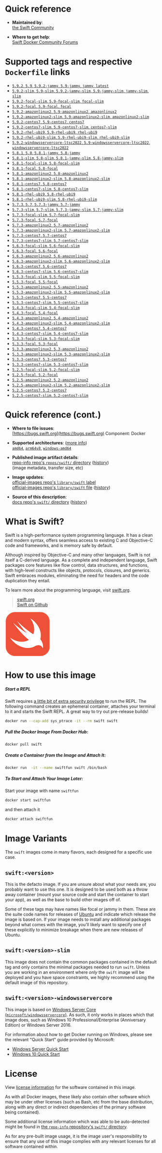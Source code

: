 <!--

********************************************************************************

WARNING:

    DO NOT EDIT "swift/README.md"

    IT IS AUTO-GENERATED

    (from the other files in "swift/" combined with a set of templates)

********************************************************************************

-->

# Quick reference

-	**Maintained by**:  
	[the Swift Community](https://github.com/apple/swift-docker)

-	**Where to get help**:  
	[Swift Docker Community Forums](https://forums.swift.org/c/server/docker)

# Supported tags and respective `Dockerfile` links

-	[`5.9.2`, `5.9`, `5.9.2-jammy`, `5.9-jammy`, `jammy`, `latest`](https://github.com/apple/swift-docker/blob/51f0941d5f6d92af9df8aa89fa75841f5036c127/5.9/ubuntu/22.04/Dockerfile)
-	[`5.9.2-slim`, `5.9-slim`, `5.9.2-jammy-slim`, `5.9-jammy-slim`, `jammy-slim`, `slim`](https://github.com/apple/swift-docker/blob/51f0941d5f6d92af9df8aa89fa75841f5036c127/5.9/ubuntu/22.04/slim/Dockerfile)
-	[`5.9.2-focal-slim`, `5.9-focal-slim`, `focal-slim`](https://github.com/apple/swift-docker/blob/51f0941d5f6d92af9df8aa89fa75841f5036c127/5.9/ubuntu/20.04/slim/Dockerfile)
-	[`5.9.2-focal`, `5.9-focal`, `focal`](https://github.com/apple/swift-docker/blob/51f0941d5f6d92af9df8aa89fa75841f5036c127/5.9/ubuntu/20.04/Dockerfile)
-	[`5.9.2-amazonlinux2`, `5.9-amazonlinux2`, `amazonlinux2`](https://github.com/apple/swift-docker/blob/51f0941d5f6d92af9df8aa89fa75841f5036c127/5.9/amazonlinux/2/Dockerfile)
-	[`5.9.2-amazonlinux2-slim`, `5.9-amazonlinux2-slim`, `amazonlinux2-slim`](https://github.com/apple/swift-docker/blob/51f0941d5f6d92af9df8aa89fa75841f5036c127/5.9/amazonlinux/2/slim/Dockerfile)
-	[`5.9.2-centos7`, `5.9-centos7`, `centos7`](https://github.com/apple/swift-docker/blob/51f0941d5f6d92af9df8aa89fa75841f5036c127/5.9/centos/7/Dockerfile)
-	[`5.9.2-centos7-slim`, `5.9-centos7-slim`, `centos7-slim`](https://github.com/apple/swift-docker/blob/51f0941d5f6d92af9df8aa89fa75841f5036c127/5.9/centos/7/slim/Dockerfile)
-	[`5.9.2-rhel-ubi9`, `5.9-rhel-ubi9`, `rhel-ubi9`](https://github.com/apple/swift-docker/blob/51f0941d5f6d92af9df8aa89fa75841f5036c127/5.9/rhel-ubi/9/Dockerfile)
-	[`5.9.2-rhel-ubi9-slim`, `5.9-rhel-ubi9-slim`, `rhel-ubi9-slim`](https://github.com/apple/swift-docker/blob/51f0941d5f6d92af9df8aa89fa75841f5036c127/5.9/rhel-ubi/9/slim/Dockerfile)
-	[`5.9.2-windowsservercore-ltsc2022`, `5.9-windowsservercore-ltsc2022`, `windowsservercore-ltsc2022`](https://github.com/apple/swift-docker/blob/51f0941d5f6d92af9df8aa89fa75841f5036c127/5.9/windows/LTSC2022/Dockerfile)
-	[`5.8.1`, `5.8`, `5.8.1-jammy`, `5.8-jammy`](https://github.com/apple/swift-docker/blob/0190ac8d812bfcfab0ee39d600116ab5e3243f48/5.8/ubuntu/22.04/Dockerfile)
-	[`5.8.1-slim`, `5.8-slim`, `5.8.1-jammy-slim`, `5.8-jammy-slim`](https://github.com/apple/swift-docker/blob/0190ac8d812bfcfab0ee39d600116ab5e3243f48/5.8/ubuntu/22.04/slim/Dockerfile)
-	[`5.8.1-focal-slim`, `5.8-focal-slim`](https://github.com/apple/swift-docker/blob/0190ac8d812bfcfab0ee39d600116ab5e3243f48/5.8/ubuntu/20.04/slim/Dockerfile)
-	[`5.8.1-focal`, `5.8-focal`](https://github.com/apple/swift-docker/blob/0190ac8d812bfcfab0ee39d600116ab5e3243f48/5.8/ubuntu/20.04/Dockerfile)
-	[`5.8.1-amazonlinux2`, `5.8-amazonlinux2`](https://github.com/apple/swift-docker/blob/0190ac8d812bfcfab0ee39d600116ab5e3243f48/5.8/amazonlinux/2/Dockerfile)
-	[`5.8.1-amazonlinux2-slim`, `5.8-amazonlinux2-slim`](https://github.com/apple/swift-docker/blob/0190ac8d812bfcfab0ee39d600116ab5e3243f48/5.8/amazonlinux/2/slim/Dockerfile)
-	[`5.8.1-centos7`, `5.8-centos7`](https://github.com/apple/swift-docker/blob/0190ac8d812bfcfab0ee39d600116ab5e3243f48/5.8/centos/7/Dockerfile)
-	[`5.8.1-centos7-slim`, `5.8-centos7-slim`](https://github.com/apple/swift-docker/blob/0190ac8d812bfcfab0ee39d600116ab5e3243f48/5.8/centos/7/slim/Dockerfile)
-	[`5.8.1-rhel-ubi9`, `5.8-rhel-ubi9`](https://github.com/apple/swift-docker/blob/0190ac8d812bfcfab0ee39d600116ab5e3243f48/5.8/rhel-ubi/9/Dockerfile)
-	[`5.8.1-rhel-ubi9-slim`, `5.8-rhel-ubi9-slim`](https://github.com/apple/swift-docker/blob/0190ac8d812bfcfab0ee39d600116ab5e3243f48/5.8/rhel-ubi/9/slim/Dockerfile)
-	[`5.7.3`, `5.7`, `5.7.3-jammy`, `5.7-jammy`](https://github.com/apple/swift-docker/blob/f53cb8e9f11507814412fb4e9c6f0fce1f4b7552/5.7/ubuntu/22.04/Dockerfile)
-	[`5.7.3-slim`, `5.7-slim`, `5.7.3-jammy-slim`, `5.7-jammy-slim`](https://github.com/apple/swift-docker/blob/f53cb8e9f11507814412fb4e9c6f0fce1f4b7552/5.7/ubuntu/22.04/slim/Dockerfile)
-	[`5.7.3-focal-slim`, `5.7-focal-slim`](https://github.com/apple/swift-docker/blob/f53cb8e9f11507814412fb4e9c6f0fce1f4b7552/5.7/ubuntu/20.04/slim/Dockerfile)
-	[`5.7.3-focal`, `5.7-focal`](https://github.com/apple/swift-docker/blob/f53cb8e9f11507814412fb4e9c6f0fce1f4b7552/5.7/ubuntu/20.04/Dockerfile)
-	[`5.7.3-amazonlinux2`, `5.7-amazonlinux2`](https://github.com/apple/swift-docker/blob/f53cb8e9f11507814412fb4e9c6f0fce1f4b7552/5.7/amazonlinux/2/Dockerfile)
-	[`5.7.3-amazonlinux2-slim`, `5.7-amazonlinux2-slim`](https://github.com/apple/swift-docker/blob/f53cb8e9f11507814412fb4e9c6f0fce1f4b7552/5.7/amazonlinux/2/slim/Dockerfile)
-	[`5.7.3-centos7`, `5.7-centos7`](https://github.com/apple/swift-docker/blob/f53cb8e9f11507814412fb4e9c6f0fce1f4b7552/5.7/centos/7/Dockerfile)
-	[`5.7.3-centos7-slim`, `5.7-centos7-slim`](https://github.com/apple/swift-docker/blob/f53cb8e9f11507814412fb4e9c6f0fce1f4b7552/5.7/centos/7/slim/Dockerfile)
-	[`5.6.3-focal-slim`, `5.6-focal-slim`](https://github.com/apple/swift-docker/blob/1188cc86d15f9e98d90db9f98de3598d5d5f7bb2/5.6/ubuntu/20.04/slim/Dockerfile)
-	[`5.6.3-focal`, `5.6-focal`](https://github.com/apple/swift-docker/blob/1188cc86d15f9e98d90db9f98de3598d5d5f7bb2/5.6/ubuntu/20.04/Dockerfile)
-	[`5.6.3-amazonlinux2`, `5.6-amazonlinux2`](https://github.com/apple/swift-docker/blob/1188cc86d15f9e98d90db9f98de3598d5d5f7bb2/5.6/amazonlinux/2/Dockerfile)
-	[`5.6.3-amazonlinux2-slim`, `5.6-amazonlinux2-slim`](https://github.com/apple/swift-docker/blob/1188cc86d15f9e98d90db9f98de3598d5d5f7bb2/5.6/amazonlinux/2/slim/Dockerfile)
-	[`5.6.3-centos7`, `5.6-centos7`](https://github.com/apple/swift-docker/blob/1188cc86d15f9e98d90db9f98de3598d5d5f7bb2/5.6/centos/7/Dockerfile)
-	[`5.6.3-centos7-slim`, `5.6-centos7-slim`](https://github.com/apple/swift-docker/blob/1188cc86d15f9e98d90db9f98de3598d5d5f7bb2/5.6/centos/7/slim/Dockerfile)
-	[`5.5.3-focal-slim`, `5.5-focal-slim`](https://github.com/apple/swift-docker/blob/9394b31e064cf0d80eaab08b692a2886c7aea8fe/5.5/ubuntu/20.04/slim/Dockerfile)
-	[`5.5.3-focal`, `5.5-focal`](https://github.com/apple/swift-docker/blob/9394b31e064cf0d80eaab08b692a2886c7aea8fe/5.5/ubuntu/20.04/Dockerfile)
-	[`5.5.3-amazonlinux2`, `5.5-amazonlinux2`](https://github.com/apple/swift-docker/blob/9394b31e064cf0d80eaab08b692a2886c7aea8fe/5.5/amazonlinux/2/Dockerfile)
-	[`5.5.3-amazonlinux2-slim`, `5.5-amazonlinux2-slim`](https://github.com/apple/swift-docker/blob/9394b31e064cf0d80eaab08b692a2886c7aea8fe/5.5/amazonlinux/2/slim/Dockerfile)
-	[`5.5.3-centos7`, `5.5-centos7`](https://github.com/apple/swift-docker/blob/9394b31e064cf0d80eaab08b692a2886c7aea8fe/5.5/centos/7/Dockerfile)
-	[`5.5.3-centos7-slim`, `5.5-centos7-slim`](https://github.com/apple/swift-docker/blob/9394b31e064cf0d80eaab08b692a2886c7aea8fe/5.5/centos/7/slim/Dockerfile)
-	[`5.4.3-focal-slim`, `5.4-focal-slim`](https://github.com/apple/swift-docker/blob/2d2c2fb89fe6ecfd8885157eb1666ed2686503a0/5.4/ubuntu/20.04/slim/Dockerfile)
-	[`5.4.3-focal`, `5.4-focal`](https://github.com/apple/swift-docker/blob/2d2c2fb89fe6ecfd8885157eb1666ed2686503a0/5.4/ubuntu/20.04/Dockerfile)
-	[`5.4.3-amazonlinux2`, `5.4-amazonlinux2`](https://github.com/apple/swift-docker/blob/2d2c2fb89fe6ecfd8885157eb1666ed2686503a0/5.4/amazonlinux/2/Dockerfile)
-	[`5.4.3-amazonlinux2-slim`, `5.4-amazonlinux2-slim`](https://github.com/apple/swift-docker/blob/2d2c2fb89fe6ecfd8885157eb1666ed2686503a0/5.4/amazonlinux/2/slim/Dockerfile)
-	[`5.4.3-centos7`, `5.4-centos7`](https://github.com/apple/swift-docker/blob/2d2c2fb89fe6ecfd8885157eb1666ed2686503a0/5.4/centos/7/Dockerfile)
-	[`5.4.3-centos7-slim`, `5.4-centos7-slim`](https://github.com/apple/swift-docker/blob/2d2c2fb89fe6ecfd8885157eb1666ed2686503a0/5.4/centos/7/slim/Dockerfile)
-	[`5.3.3-focal-slim`, `5.3-focal-slim`](https://github.com/apple/swift-docker/blob/2d2c2fb89fe6ecfd8885157eb1666ed2686503a0/5.3/ubuntu/20.04/slim/Dockerfile)
-	[`5.3.3-focal`, `5.3-focal`](https://github.com/apple/swift-docker/blob/2d2c2fb89fe6ecfd8885157eb1666ed2686503a0/5.3/ubuntu/20.04/Dockerfile)
-	[`5.3.3-amazonlinux2`, `5.3-amazonlinux2`](https://github.com/apple/swift-docker/blob/2d2c2fb89fe6ecfd8885157eb1666ed2686503a0/5.3/amazonlinux/2/Dockerfile)
-	[`5.3.3-amazonlinux2-slim`, `5.3-amazonlinux2-slim`](https://github.com/apple/swift-docker/blob/2d2c2fb89fe6ecfd8885157eb1666ed2686503a0/5.3/amazonlinux/2/slim/Dockerfile)
-	[`5.3.3-centos7`, `5.3-centos7`](https://github.com/apple/swift-docker/blob/2d2c2fb89fe6ecfd8885157eb1666ed2686503a0/5.3/centos/7/Dockerfile)
-	[`5.3.3-centos7-slim`, `5.3-centos7-slim`](https://github.com/apple/swift-docker/blob/2d2c2fb89fe6ecfd8885157eb1666ed2686503a0/5.3/centos/7/slim/Dockerfile)
-	[`5.2.5-focal-slim`, `5.2-focal-slim`](https://github.com/apple/swift-docker/blob/2d2c2fb89fe6ecfd8885157eb1666ed2686503a0/5.2/ubuntu/20.04/slim/Dockerfile)
-	[`5.2.5-focal`, `5.2-focal`](https://github.com/apple/swift-docker/blob/2d2c2fb89fe6ecfd8885157eb1666ed2686503a0/5.2/ubuntu/20.04/Dockerfile)
-	[`5.2.5-amazonlinux2`, `5.2-amazonlinux2`](https://github.com/apple/swift-docker/blob/2d2c2fb89fe6ecfd8885157eb1666ed2686503a0/5.2/amazonlinux/2/Dockerfile)
-	[`5.2.5-amazonlinux2-slim`, `5.2-amazonlinux2-slim`](https://github.com/apple/swift-docker/blob/2d2c2fb89fe6ecfd8885157eb1666ed2686503a0/5.2/amazonlinux/2/slim/Dockerfile)
-	[`5.2.5-centos7`, `5.2-centos7`](https://github.com/apple/swift-docker/blob/2d2c2fb89fe6ecfd8885157eb1666ed2686503a0/5.2/centos/7/Dockerfile)
-	[`5.2.5-centos7-slim`, `5.2-centos7-slim`](https://github.com/apple/swift-docker/blob/2d2c2fb89fe6ecfd8885157eb1666ed2686503a0/5.2/centos/7/slim/Dockerfile)

# Quick reference (cont.)

-	**Where to file issues**:  
	[https://bugs.swift.org](https://bugs.swift.org) Component: Docker

-	**Supported architectures**: ([more info](https://github.com/docker-library/official-images#architectures-other-than-amd64))  
	[`amd64`](https://hub.docker.com/r/amd64/swift/), [`arm64v8`](https://hub.docker.com/r/arm64v8/swift/), [`windows-amd64`](https://hub.docker.com/r/winamd64/swift/)

-	**Published image artifact details**:  
	[repo-info repo's `repos/swift/` directory](https://github.com/docker-library/repo-info/blob/master/repos/swift) ([history](https://github.com/docker-library/repo-info/commits/master/repos/swift))  
	(image metadata, transfer size, etc)

-	**Image updates**:  
	[official-images repo's `library/swift` label](https://github.com/docker-library/official-images/issues?q=label%3Alibrary%2Fswift)  
	[official-images repo's `library/swift` file](https://github.com/docker-library/official-images/blob/master/library/swift) ([history](https://github.com/docker-library/official-images/commits/master/library/swift))

-	**Source of this description**:  
	[docs repo's `swift/` directory](https://github.com/docker-library/docs/tree/master/swift) ([history](https://github.com/docker-library/docs/commits/master/swift))

# What is Swift?

Swift is a high-performance system programming language. It has a clean and modern syntax, offers seamless access to existing C and Objective-C code and frameworks, and is memory safe by default.

Although inspired by Objective-C and many other languages, Swift is not itself a C-derived language. As a complete and independent language, Swift packages core features like flow control, data structures, and functions, with high-level constructs like objects, protocols, closures, and generics. Swift embraces modules, eliminating the need for headers and the code duplication they entail.

To learn more about the programming language, visit [swift.org](https://swift.org).

> [swift.org](https://swift.org/about/)  
> [Swift on Github](https://github.com/apple/swift)

![logo](https://raw.githubusercontent.com/docker-library/docs/0e2d9afd4e84369a43b810a5cfb5a131cfaac779/swift/logo.png)

# How to use this image

##### Start a REPL

Swift requires [a little bit of extra security privilege](https://github.com/apple/swift-docker/issues/9#issuecomment-272527182) to run the REPL. The following command creates an ephemeral container, attaches your terminal to it and starts the Swift REPL. A great way to try out pre-release builds!

```bash
docker run --cap-add sys_ptrace -it --rm swift swift
```

##### Pull the Docker Image From Docker Hub:

```bash
docker pull swift
```

##### Create a Container from the Image and Attach It:

```bash
docker run  -it --name swiftfun swift /bin/bash
```

##### To Start and Attach Your Image Later:

Start your image with name `swiftfun`

```bash
docker start swiftfun
```

and then attach it

```bash
docker attach swiftfun
```

# Image Variants

The `swift` images come in many flavors, each designed for a specific use case.

## `swift:<version>`

This is the defacto image. If you are unsure about what your needs are, you probably want to use this one. It is designed to be used both as a throw away container (mount your source code and start the container to start your app), as well as the base to build other images off of.

Some of these tags may have names like focal or jammy in them. These are the suite code names for releases of [Ubuntu](https://wiki.ubuntu.com/Releases) and indicate which release the image is based on. If your image needs to install any additional packages beyond what comes with the image, you'll likely want to specify one of these explicitly to minimize breakage when there are new releases of Ubuntu.

## `swift:<version>-slim`

This image does not contain the common packages contained in the default tag and only contains the minimal packages needed to run `swift`. Unless you are working in an environment where *only* the `swift` image will be deployed and you have space constraints, we highly recommend using the default image of this repository.

## `swift:<version>-windowsservercore`

This image is based on [Windows Server Core (`microsoft/windowsservercore`)](https://hub.docker.com/r/microsoft/windowsservercore/). As such, it only works in places which that image does, such as Windows 10 Professional/Enterprise (Anniversary Edition) or Windows Server 2016.

For information about how to get Docker running on Windows, please see the relevant "Quick Start" guide provided by Microsoft:

-	[Windows Server Quick Start](https://msdn.microsoft.com/en-us/virtualization/windowscontainers/quick_start/quick_start_windows_server)
-	[Windows 10 Quick Start](https://msdn.microsoft.com/en-us/virtualization/windowscontainers/quick_start/quick_start_windows_10)

# License

View [license information](https://swift.org/LICENSE.txt) for the software contained in this image.

As with all Docker images, these likely also contain other software which may be under other licenses (such as Bash, etc from the base distribution, along with any direct or indirect dependencies of the primary software being contained).

Some additional license information which was able to be auto-detected might be found in [the `repo-info` repository's `swift/` directory](https://github.com/docker-library/repo-info/tree/master/repos/swift).

As for any pre-built image usage, it is the image user's responsibility to ensure that any use of this image complies with any relevant licenses for all software contained within.
